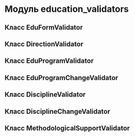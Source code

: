 # Модуль education_validators



## Класс EduFormValidator



## Класс DirectionValidator



## Класс EduProgramValidator



## Класс EduProgramChangeValidator



## Класс DisciplineValidator



## Класс DisciplineChangeValidator



## Класс MethodologicalSupportValidator

